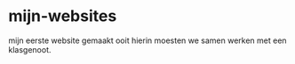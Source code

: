 # mijn-websites
mijn eerste website gemaakt ooit
hierin moesten we samen werken met een klasgenoot.
